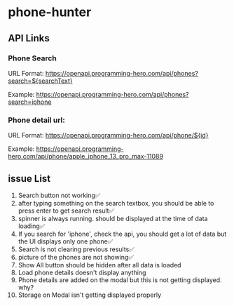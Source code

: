 # phone-hunter

## API Links

### Phone Search
URL Format: https://openapi.programming-hero.com/api/phones?search=${searchText}

Example: https://openapi.programming-hero.com/api/phones?search=iphone


### Phone detail url:
URL Format: https://openapi.programming-hero.com/api/phone/${id}


Example: https://openapi.programming-hero.com/api/phone/apple_iphone_13_pro_max-11089


## issue List
1. Search button not working✅
2. after typing something on the search textbox, you should be able to press enter to get search result✅
3. spinner is always running. should be displayed at the time of data loading✅
4. If you search for 'iphone', check the api, you should get a lot of data but the UI displays only one phone✅
5. Search is not clearing previous results✅
6. picture of the phones are not showing✅
7. Show All button should be hidden after all data is loaded
8. Load phone details doesn't display anything
9. Phone details are added on the modal but this is not getting displayed. why?
10. Storage on Modal isn't getting displayed properly
